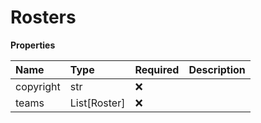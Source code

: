 # Rosters

**Properties**

| Name      | Type         | Required | Description |
| :-------- | :----------- | :------- | :---------- |
| copyright | str          | ❌       |             |
| teams     | List[Roster] | ❌       |             |

<!-- This file was generated by liblab | https://liblab.com/ -->
